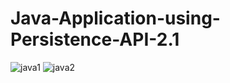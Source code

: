 # Java-Application-using-Persistence-API-2.1
![java1](https://cloud.githubusercontent.com/assets/3826129/21523455/4afb1016-cd06-11e6-8087-fb4521b141a7.PNG)
![java2](https://cloud.githubusercontent.com/assets/3826129/21523456/4afcf822-cd06-11e6-80af-6815b86a79e5.PNG)
